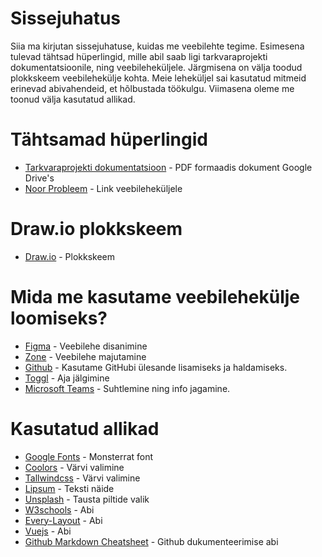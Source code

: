 # Sissejuhatus
Siia ma kirjutan sissejuhatuse, kuidas me veebilehte tegime.
Esimesena tulevad tähtsad hüperlingid, mille abil saab ligi tarkvaraprojekti dokumentatsioonile, ning veebileheküljele. 
Järgmisena on välja toodud plokkskeem veebilehekülje kohta. 
Meie leheküljel sai kasutatud mitmeid erinevad abivahendeid, et hõlbustada töökulgu. 
Viimasena oleme me toonud välja kasutatud allikad.

# Tähtsamad hüperlingid
* [Tarkvaraprojekti dokumentatsioon](https://drive.google.com/file/d/1xpfSo_kRK6r-eqBNKsmjKlCLJkCeaQer/view?usp=sharing) - PDF formaadis dokument Google Drive's
* [Noor Probleem](https://tak17mei.itmajakas.ee/noorprobleem/) - Link veebileheküljele

# Draw.io plokkskeem
* [Draw.io](https://tinyurl.com/yxz5xne9/) - Plokkskeem

# Mida me kasutame veebilehekülje loomiseks?
* [Figma](https://www.figma.com/) - Veebilehe disanimine
* [Zone](https://www.zone.ee/) - Veebilehe majutamine
* [Github](https://www.github.com/HenrysHub/veebileht/) - Kasutame GitHubi ülesande lisamiseks ja haldamiseks.
* [Toggl](https://www.toggl.com/) - Aja jälgimine
* [Microsoft Teams](https://teams.microsoft.com/) - Suhtlemine ning info jagamine.

# Kasutatud allikad 
* [Google Fonts](https://www.fonts.google.com/) - Monsterrat font
* [Coolors](https://www.coolors.co/) - Värvi valimine
* [Tallwindcss](https://www.tallwindcss.com/) - Värvi valimine
* [Lipsum](https://www.lipsum.com/) - Teksti näide
* [Unsplash](https://www.unsplash.com/) - Tausta piltide valik
* [W3schools](https://www.w3schools.com) - Abi
* [Every-Layout](https://www.every-layout.dev) - Abi
* [Vuejs](https://www.vuejs.org) - Abi
* [Github Markdown Cheatsheet](https://github.com/adam-p/markdown-here/wiki/Markdown-Cheatsheet/) - Github dukumenteerimise abi
